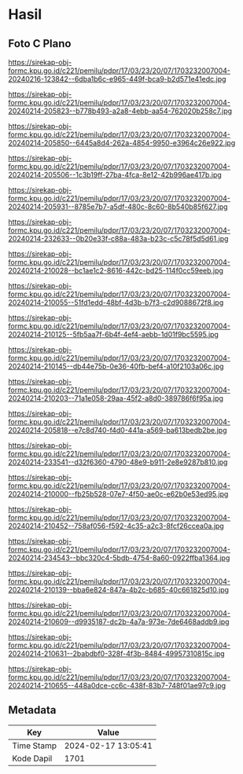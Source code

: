 # Hasil

## Foto C Plano

https://sirekap-obj-formc.kpu.go.id/c221/pemilu/pdpr/17/03/23/20/07/1703232007004-20240216-123842--6dba1b6c-e965-449f-bca9-b2d571e41edc.jpg

https://sirekap-obj-formc.kpu.go.id/c221/pemilu/pdpr/17/03/23/20/07/1703232007004-20240214-205823--b778b493-a2a8-4ebb-aa54-762020b258c7.jpg

https://sirekap-obj-formc.kpu.go.id/c221/pemilu/pdpr/17/03/23/20/07/1703232007004-20240214-205850--6445a8d4-262a-4854-9950-e3964c26e922.jpg

https://sirekap-obj-formc.kpu.go.id/c221/pemilu/pdpr/17/03/23/20/07/1703232007004-20240214-205506--1c3b19ff-27ba-4fca-8e12-42b996ae417b.jpg

https://sirekap-obj-formc.kpu.go.id/c221/pemilu/pdpr/17/03/23/20/07/1703232007004-20240214-205931--8785e7b7-a5df-480c-8c60-8b540b85f627.jpg

https://sirekap-obj-formc.kpu.go.id/c221/pemilu/pdpr/17/03/23/20/07/1703232007004-20240214-232633--0b20e33f-c88a-483a-b23c-c5c78f5d5d61.jpg

https://sirekap-obj-formc.kpu.go.id/c221/pemilu/pdpr/17/03/23/20/07/1703232007004-20240214-210028--bc1ae1c2-8616-442c-bd25-114f0cc59eeb.jpg

https://sirekap-obj-formc.kpu.go.id/c221/pemilu/pdpr/17/03/23/20/07/1703232007004-20240214-210055--51fd1edd-48bf-4d3b-b7f3-c2d9088672f8.jpg

https://sirekap-obj-formc.kpu.go.id/c221/pemilu/pdpr/17/03/23/20/07/1703232007004-20240214-210125--5fb5aa7f-6b4f-4ef4-aebb-1d01f9bc5595.jpg

https://sirekap-obj-formc.kpu.go.id/c221/pemilu/pdpr/17/03/23/20/07/1703232007004-20240214-210145--db44e75b-0e36-40fb-bef4-a10f2103a06c.jpg

https://sirekap-obj-formc.kpu.go.id/c221/pemilu/pdpr/17/03/23/20/07/1703232007004-20240214-210203--71a1e058-29aa-45f2-a8d0-389786f6f95a.jpg

https://sirekap-obj-formc.kpu.go.id/c221/pemilu/pdpr/17/03/23/20/07/1703232007004-20240214-205818--e7c8d740-f4d0-441a-a569-ba613bedb2be.jpg

https://sirekap-obj-formc.kpu.go.id/c221/pemilu/pdpr/17/03/23/20/07/1703232007004-20240214-233541--d32f6360-4790-48e9-b911-2e8e9287b810.jpg

https://sirekap-obj-formc.kpu.go.id/c221/pemilu/pdpr/17/03/23/20/07/1703232007004-20240214-210000--fb25b528-07e7-4f50-ae0c-e62b0e53ed95.jpg

https://sirekap-obj-formc.kpu.go.id/c221/pemilu/pdpr/17/03/23/20/07/1703232007004-20240214-210452--758af056-f592-4c35-a2c3-8fcf26ccea0a.jpg

https://sirekap-obj-formc.kpu.go.id/c221/pemilu/pdpr/17/03/23/20/07/1703232007004-20240214-234543--bbc320c4-5bdb-4754-8a60-0922ffba1364.jpg

https://sirekap-obj-formc.kpu.go.id/c221/pemilu/pdpr/17/03/23/20/07/1703232007004-20240214-210139--bba6e824-847a-4b2c-b685-40c661825d10.jpg

https://sirekap-obj-formc.kpu.go.id/c221/pemilu/pdpr/17/03/23/20/07/1703232007004-20240214-210609--d9935187-dc2b-4a7a-973e-7de6468addb9.jpg

https://sirekap-obj-formc.kpu.go.id/c221/pemilu/pdpr/17/03/23/20/07/1703232007004-20240214-210631--2babdbf0-328f-4f3b-8484-49957310815c.jpg

https://sirekap-obj-formc.kpu.go.id/c221/pemilu/pdpr/17/03/23/20/07/1703232007004-20240214-210655--448a0dce-cc6c-438f-83b7-748f01ae97c9.jpg


## Metadata

| Key        | Value               |
| ---------- | ------------------- |
| Time Stamp | 2024-02-17 13:05:41 |
| Kode Dapil | 1701                |



